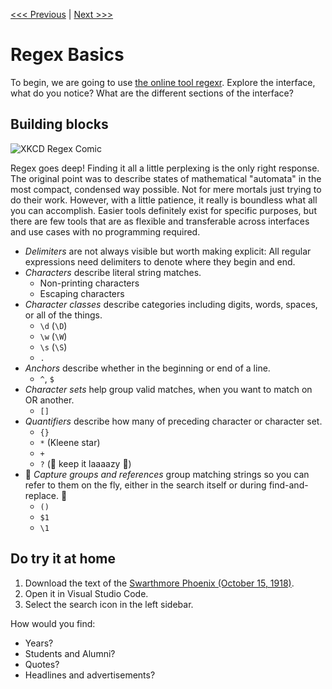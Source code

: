 [<<< Previous](key-terms.md) | [Next >>>](cleanup.md)

# Regex Basics

To begin, we are going to use [the online tool regexr](https://regexr.com/). Explore the interface, what do you notice? What are the different sections of the interface?

## Building blocks

![XKCD Regex Comic](http://b.yu8.us/xkcd-1171-perl_problems.png)

Regex goes deep! Finding it all a little perplexing is the only right response. The original point was to describe states of mathematical "automata" in the most compact, condensed way possible. Not for mere mortals just trying to do their work. However, with a little patience, it really is boundless what all you can accomplish. Easier tools definitely exist for specific purposes, but there are few tools that are as flexible and transferable across interfaces and use cases with no programming required.

- *Delimiters* are not always visible but worth making explicit: All regular expressions need delimiters to denote where they begin and end.
- *Characters* describe literal string matches.
    - Non-printing characters
    - Escaping characters
- *Character classes* describe categories including digits, words, spaces, or all of the things.
    - `\d` (`\D`)
    - `\w` (`\W`)
    - `\s` (`\S`)
    - `.`
- *Anchors* describe whether in the beginning or end of a line.
    - `^`, `$`
- *Character sets* help group valid matches, when you want to match on OR another.
    - `[]`
- *Quantifiers* describe how many of preceding character or character set.
    - `{}`
    - `*` (Kleene star)
    - `+`
    - `?` (:palm_tree: keep it laaaazy :palm_tree:)
- :underage: *Capture groups and references* group matching strings so you can refer to them on the fly, either in the search itself or during find-and-replace. :underage:
    - `()`
    - `$1`
    - `\1`

## Do try it at home

1) Download the text of the [Swarthmore Phoenix (October 15, 1918)](../master/data/phoenix-ocr-1918-10-15.txt).
2) Open it in Visual Studio Code.
3) Select the search icon in the left sidebar.

How would you find:

- Years?
- Students and Alumni?
- Quotes?
- Headlines and advertisements?
